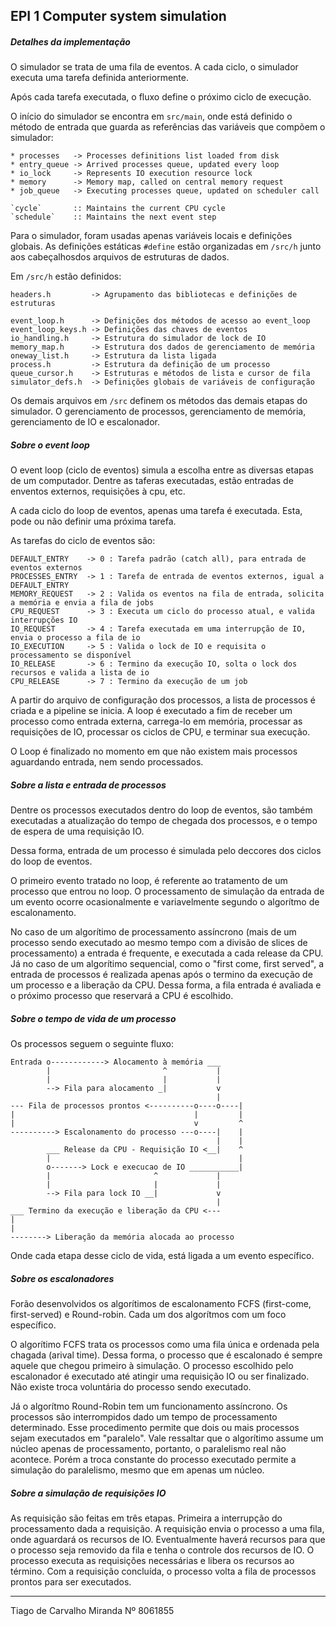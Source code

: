 ## EPI 1 Computer system simulation

##### Detalhes da implementação

O simulador se trata de uma fila de eventos. A cada ciclo, o simulador executa uma tarefa definida anteriormente.

Após cada tarefa executada, o fluxo define o próximo ciclo de execução.

O início do simulador se encontra em `src/main`, onde está definido o método de entrada que guarda as referências das variáveis que compõem o simulador:

    * processes   -> Processes definitions list loaded from disk
    * entry_queue -> Arrived processes queue, updated every loop
    * io_lock     -> Represents IO execution resource lock
    * memory      -> Memory map, called on central memory request
    * job_queue   -> Executing processes queue, updated on scheduler call

    `cycle`       :: Maintains the current CPU cycle
    `schedule`    :: Maintains the next event step

Para o simulador, foram usadas apenas variáveis locais e definições globais.
As definições estáticas `#define` estão organizadas em `/src/h` junto aos cabeçalhosdos arquivos de estruturas de dados.

Em `/src/h` estão definidos:

    headers.h         -> Agrupamento das bibliotecas e definições de estruturas

    event_loop.h      -> Definições dos métodos de acesso ao event_loop
    event_loop_keys.h -> Definições das chaves de eventos
    io_handling.h     -> Estrutura do simulador de lock de IO
    memory_map.h      -> Estrutura dos dados de gerenciamento de memória
    oneway_list.h     -> Estrutura da lista ligada
    process.h         -> Estrutura da definição de um processo
    queue_cursor.h    -> Estruturas e métodos de lista e cursor de fila
    simulator_defs.h  -> Definições globais de variáveis de configuração

Os demais arquivos em `/src` definem os métodos das demais etapas do simulador.
O gerenciamento de processos, gerenciamento de memória, gerenciamento de IO e escalonador.


##### Sobre o event loop

O event loop (ciclo de eventos) simula a escolha entre as diversas etapas de um computador.
Dentre as taferas executadas, estão entradas de enventos externos, requisições à cpu, etc.

A cada ciclo do loop de eventos, apenas uma tarefa é executada. Esta, pode ou não definir uma próxima tarefa.

As tarefas do ciclo de eventos são:

    DEFAULT_ENTRY    -> 0 : Tarefa padrão (catch all), para entrada de eventos externos
    PROCESSES_ENTRY  -> 1 : Tarefa de entrada de eventos externos, igual a DEFAULT_ENTRY
    MEMORY_REQUEST   -> 2 : Valida os eventos na fila de entrada, solicita a memória e envia a fila de jobs
    CPU_REQUEST      -> 3 : Executa um ciclo do processo atual, e valida interrupções IO
    IO_REQUEST       -> 4 : Tarefa executada em uma interrupção de IO, envia o processo a fila de io
    IO_EXECUTION     -> 5 : Valida o lock de IO e requisita o processamento se disponível
    IO_RELEASE       -> 6 : Termino da execução IO, solta o lock dos recursos e valida a lista de io
    CPU_RELEASE      -> 7 : Termino da execução de um job

A partir do arquivo de configuração dos processos, a lista de processos é criada e a pipeline se inicia.
A loop é executado a fim de receber um processo como entrada externa, carrega-lo em memória, processar as requisições de IO, processar os ciclos de CPU, e terminar sua execução.

O Loop é finalizado no momento em que não existem mais processos aguardando entrada, nem sendo processados.


##### Sobre a lista e entrada de processos

Dentre os processos executados dentro do loop de eventos, são também executadas a atualização do tempo de chegada dos processos, e o tempo de espera de uma requisição IO.

Dessa forma, entrada de um processo é simulada pelo deccores dos ciclos do loop de eventos.

O primeiro evento tratado no loop, é referente ao tratamento de um processo que entrou no loop. O processamento de simulação da entrada de um evento ocorre ocasionalmente e variavelmente segundo o algorítmo de escalonamento.

No caso de um algorítimo de processamento assíncrono (mais de um processo sendo executado ao mesmo tempo com a divisão de slices de processamento) a entrada é frequente, e executada a cada release da CPU. Já no caso de um algorítimo sequencial, como o "first come, first served", a entrada de processos é realizada apenas após o termino da execução de um processo e a liberação da CPU. Dessa forma, a fila entrada é avaliada e o próximo processo que reservará a CPU é escolhido.


##### Sobre o tempo de vida de um processo

Os processos seguem o seguinte fluxo:

    Entrada o------------> Alocamento à memória ___
            |                         ^           |
            |                         |           |
            --> Fila para alocamento _|           v
                                                  |
    --- Fila de processos prontos <----------o----o----|
    |                                        |         |
    |                                        v         ^
    ----------> Escalonamento do processo ---o----|    |
                                                  |    |
            ___ Release da CPU - Requisição IO <__|    ^
            |                                          |
            o-------> Lock e execucao de IO ___________|
            |                       ^             |
            |                       |             |
            --> Fila para lock IO __|             v
                                                  |
    ___ Termino da execução e liberação da CPU <---
    |
    |
    --------> Liberação da memória alocada ao processo

Onde cada etapa desse ciclo de vida, está ligada a um evento específico.


##### Sobre os escalonadores

Forão desenvolvidos os algorítimos de escalonamento FCFS (first-come, first-served) e Round-robin.
Cada um dos algorítmos com um foco específico.

O algorítimo FCFS trata os processos como uma fila única e ordenada pela chagada (arival time). Dessa forma, o processo que é escalonado é sempre aquele que chegou primeiro à simulação. O processo escolhido pelo escalonador é executado até atingir uma requisição IO ou ser finalizado. Não existe troca voluntária do processo sendo executado.

Já o algorítmo Round-Robin tem um funcionamento assíncrono. Os processos são interrompidos dado um tempo de processamento determinado. Esse procedimento permite que dois ou mais processos sejam executados em "paralelo". Vale ressaltar que o algorítimo assume um núcleo apenas de processamento, portanto, o paralelismo real não acontece. Porém a troca constante do processo executado permite a simulação do paralelismo, mesmo que em apenas um núcleo.


##### Sobre a simulação de requisições IO

As requisição são feitas em três etapas. Primeira a interrupção do processamento dada a requisição. A requisição envia o processo a uma fila, onde aguardará os recursos de IO. Eventualmente haverá recursos para que o processo seja removido da fila e tenha o controle dos recursos de IO. O processo executa as requisições necessárias e libera os recursos ao término. Com a requisição concluída, o processo volta a fila de processos prontos para ser executados.

------
Tiago de Carvalho Miranda
Nº 8061855
